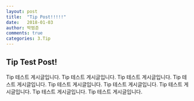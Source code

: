 ```yaml
---
layout: post
title:  "Tip Post!!!!!"
date:   2018-01-03
author: 박범준
comments: true
categories: 3.Tip
---
```




## Tip Test Post!

Tip 테스트 게시글입니다.
Tip 테스트 게시글입니다.
Tip 테스트 게시글입니다.
Tip 테스트 게시글입니다.
Tip 테스트 게시글입니다.
Tip 테스트 게시글입니다.
Tip 테스트 게시글입니다.
Tip 테스트 게시글입니다.
Tip 테스트 게시글입니다.

